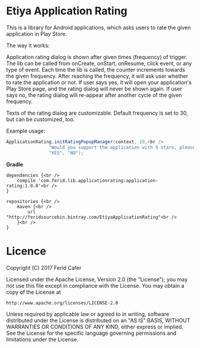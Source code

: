 # Etiya Application Rating

This is a library for Android applications, which asks users to rate the given application in Play Store.

The way it works:

Application rating dialog is shown after given times (frequency) of trigger. The lib can be called from onCreate, onStart, onResume, click event, or any type of event. Each time the lib is called, the counter increments towards the given frequency. After reaching the frequency, it will ask user whether to rate the application or not. If user says yes, it will open your application's Play Store page, and the rating dialog will never be shown again. If user says no, the rating dialog will re-appear after another cycle of the given frequency.

Texts of the rating dialog are customizable. Default frequency is set to 30, but can be customized, too.

Example usage:
```java
ApplicationRating.initRatingPopupManager(context, 10,<br /> 
				"Would you support the application with 5 stars, please?",<br />
                "YES", "NO");
```
				
**Gradle**
```
dependencies {<br />
    compile 'com.ferid.lib.applicationrating:application-rating:1.0.0'<br />
}

repositories {<br />
    maven {<br />
        url  "http://feridsourcebin.bintray.com/EtiyaApplicationRating"<br />
    }<br />
}
```

# Licence

Copyright (C) 2017 Ferid Cafer

Licensed under the Apache License, Version 2.0 (the "License");
you may not use this file except in compliance with the License.
You may obtain a copy of the License at

    http://www.apache.org/licenses/LICENSE-2.0

Unless required by applicable law or agreed to in writing, software
distributed under the License is distributed on an "AS IS" BASIS,
WITHOUT WARRANTIES OR CONDITIONS OF ANY KIND, either express or implied.
See the License for the specific language governing permissions and
limitations under the License.